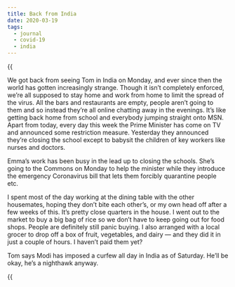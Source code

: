 ```yaml
---
title: Back from India
date: 2020-03-19
tags:
  - journal
  - covid-19
  - india
---
```


{{<audio src="/audio/journal/bangalore-traffic.m4a" caption="Bangalore traffic" >}}

We got back from seeing Tom in India on Monday, and ever since then the world has gotten increasingly strange. Though it isn’t completely enforced, we’re all supposed to stay home and work from home to limit the spread of the virus. All the bars and restaurants are empty, people aren’t going to them and so instead they’re all online chatting away in the evenings. It’s like getting back home from school and everybody jumping straight onto MSN. Apart from today, every day this week the Prime Minister has come on TV and announced some restriction measure. Yesterday they announced they’re closing the school except to babysit the children of key workers like nurses and doctors.

Emma’s work has been busy in the lead up to closing the schools. She’s going to the Commons on Monday to help the minister while they introduce the emergency Coronavirus bill that lets them forcibly quarantine people etc.

I spent most of the day working at the dining table with the other housemates, hoping they don’t bite each other’s, or my own head off after a few weeks of this. It’s pretty close quarters in the house. I went out to the market to buy a big bag of rice so we don’t have to keep going out for food shops. People are definitely still panic buying. I also arranged with a local grocer to drop off a box of fruit, vegetables, and dairy — and they did it in just a couple of hours. I haven’t paid them yet?

Tom says Modi has imposed a curfew all day in India as of Saturday. He’ll be okay, he’s a nighthawk anyway.

{{<audio src="/audio/journal/corona-advice.m4a" caption="Coronavirus advice show on Radio 4" >}}
